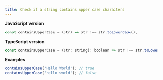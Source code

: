```yaml
---
title: Check if a string contains upper case characters
---
```


**JavaScript version**

```js
const containsUpperCase = (str) => str !== str.toLowerCase();
```

**TypeScript version**

```js
const containsUpperCase = (str: string): boolean => str !== str.toLowerCase();
```

**Examples**

```js
containsUpperCase('Hello World'); // true
containsUpperCase('hello world'); // false
```
